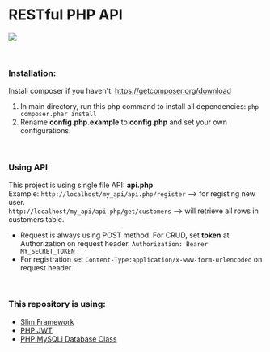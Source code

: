 # RESTful PHP API

![](https://phptechsolutions.files.wordpress.com/2014/11/android_php_mysql.png)

<br/>

### Installation:
Install composer if you haven't: https://getcomposer.org/download
1. In main directory, run this php command to install all dependencies:
`php composer.phar install`
2. Rename **config.php.example** to **config.php** and set your own configurations.

<br/>

### Using API
This project is using single file API: **api.php**
<br/>
Example:
`http://localhost/my_api/api.php/register` --> for registing new user.
<br/>
`http://localhost/my_api/api.php/get/customers` --> will retrieve all rows in customers table.
</br>
- Request is always using POST method. For CRUD, set **token** at Authorization on request header.
`Authorization: Bearer MY_SECRET_TOKEN`
- For registration set `Content-Type:application/x-www-form-urlencoded` on request header.

<br/>

### This repository is using:
- [Slim Framework](https://www.slimframework.com)
- [PHP JWT](https://github.com/lindelius/php-jwt)
- [PHP MySQLi Database Class](https://github.com/ThingEngineer/PHP-MySQLi-Database-Class)